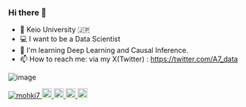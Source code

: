### Hi there 👋

- 🏫 Keio University 🇯🇵
- 💻 I want to be a Data Scientist
- 📝 I'm learning Deep Learning and Causal Inference.
- 📫 How to reach me: via my X(Twitter) : https://twitter.com/A7_data

![image](https://github.com/mohki7/mohki7/assets/101637109/d7ebf9b4-b27a-415a-81fd-5aefa213d351)

<p align="left">
  <a href="https://github.com/mohki7/mohki7/">
    <img src="https://komarev.com/ghpvc/?username=mohki7" alt="mohki7" />
  </a>
  <a href="http://twitter.com/a7_data">
    <img height="20" src="https://img.shields.io/twitter/follow/A7_data" />
  </a>
  <a href="https://github.com/mohki7">
    <img height="20" src="https://img.shields.io/github/followers/mohki7?label=follow&logo=github&style=flat" />
  </a>
  <a href="http://qiita.com/mohki7">
    <img height="20" src="https://qiita-badge.apiapi.app/s/mohki7/posts.svg" />
  </a>
  <//qiita.com/mohki7">
    <img height="20" src="https://qiita-badge.apiapi.app/s/mohki7/contributions.svg" />
  </a>
</p>
<!--
**mohki7/mohki7** is a ✨ _special_ ✨ repository because its `README.md` (this file) appears on your GitHub profile.

Here are some ideas to get you started:

- 🔭 I’m currently working on ...
- 🌱 I’m currently learning ...
- 👯 I’m looking to collaborate on ...
- 🤔 I’m looking for help with ...
- 💬 Ask me about ...
- 📫 How to reach me: ...
- 😄 Pronouns: ...
- ⚡ Fun fact: ...
-->
